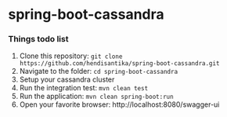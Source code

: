 # spring-boot-cassandra

### Things todo list

1. Clone this repository: `git clone https://github.com/hendisantika/spring-boot-cassandra.git`
2. Navigate to the folder: `cd spring-boot-cassandra`
3. Setup your cassandra cluster
4. Run the integration test: `mvn clean test`
5. Run the application: `mvn clean spring-boot:run`
6. Open your favorite browser: http://localhost:8080/swagger-ui

